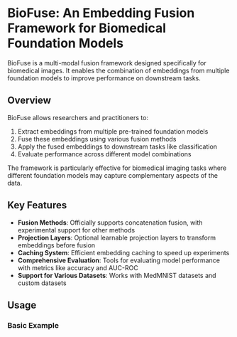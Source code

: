 # BioFuse: An Embedding Fusion Framework for Biomedical Foundation Models

BioFuse is a multi-modal fusion framework designed specifically for biomedical images. It enables the combination of embeddings from multiple foundation models to improve performance on downstream tasks.

## Overview

BioFuse allows researchers and practitioners to:

1. Extract embeddings from multiple pre-trained foundation models
2. Fuse these embeddings using various fusion methods
3. Apply the fused embeddings to downstream tasks like classification
4. Evaluate performance across different model combinations

The framework is particularly effective for biomedical imaging tasks where different foundation models may capture complementary aspects of the data.

## Key Features

- **Fusion Methods**: Officially supports concatenation fusion, with experimental support for other methods
- **Projection Layers**: Optional learnable projection layers to transform embeddings before fusion
- **Caching System**: Efficient embedding caching to speed up experiments
- **Comprehensive Evaluation**: Tools for evaluating model performance with metrics like accuracy and AUC-ROC
- **Support for Various Datasets**: Works with MedMNIST datasets and custom datasets

## Usage

### Basic Example

